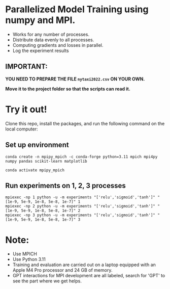 # Parallelized Model Training using numpy and MPI.
- Works for any number of processes.
- Distribute data evenly to all processes.
- Computing gradients and losses in parallel.
- Log the experiment results
## IMPORTANT: 
**YOU NEED TO PREPARE THE FILE `nytaxi2022.csv` ON YOUR OWN.**

**Move it to the project folder so that the scripts can read it.**

# Try it out!
Clone this repo, install the packages, and run the following command on the local computer:

## Set up environment
```
conda create -n mpipy_mpich -c conda-forge python=3.11 mpich mpi4py numpy pandas scikit-learn matplotlib
 
conda activate mpipy_mpich
```



## Run experiments on 1, 2, 3 processes
```
mpiexec -np 1 python -u -m experiments "['relu','sigmoid','tanh']" "[1e-9, 5e-9, 1e-8, 5e-8, 1e-7]" 1
mpiexec -np 2 python -u -m experiments "['relu','sigmoid','tanh']" "[1e-9, 5e-9, 1e-8, 5e-8, 1e-7]" 2
mpiexec -np 3 python -u -m experiments "['relu','sigmoid','tanh']" "[1e-9, 5e-9, 1e-8, 5e-8, 1e-7]" 3
```

# Note:
- Use MPICH
- Use Python 3.11
- Training and evaluation are carried out on a laptop equipped with an Apple M4 Pro processor and 24 GB of memory.
- GPT interactions for MPI development are all labeled, search for 'GPT' to see the part where we get helps.
 


